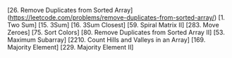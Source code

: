 [26. Remove Duplicates from Sorted Array] (https://leetcode.com/problems/remove-duplicates-from-sorted-array/)
[1. Two Sum]
[15. 3Sum]
[16. 3Sum Closest]
[59. Spiral Matrix II]
[283. Move Zeroes]
[75. Sort Colors]
[80. Remove Duplicates from Sorted Array II]
[53. Maximum Subarray]
[2210. Count Hills and Valleys in an Array]
[169. Majority Element]
[229. Majority Element II]

